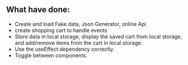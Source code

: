## What have done:

- Create and load Fake data, Json Generator, online Api
- create shopping cart to handle events
- Store data in local storage, display the saved cart from local storage, and add/remove items from the cart in local storage.
- Use the useEffect dependency correctly.
- Toggle between components.
